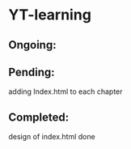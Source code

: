 ﻿# YT-learning
Ongoing:
--------------------

Pending:
--------------------
adding Index.html to each chapter

Completed:
--------------------
design of index.html done
